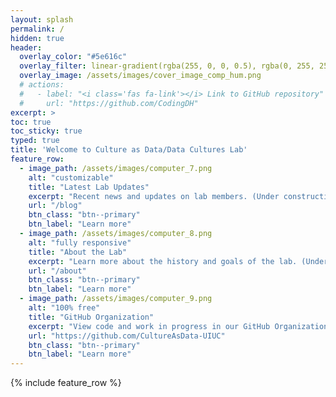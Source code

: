 ```yaml
---
layout: splash
permalink: /
hidden: true
header:
  overlay_color: "#5e616c"
  overlay_filter: linear-gradient(rgba(255, 0, 0, 0.5), rgba(0, 255, 255, 0.5))
  overlay_image: /assets/images/cover_image_comp_hum.png
  # actions:
  #   - label: "<i class='fas fa-link'></i> Link to GitHub repository"
  #     url: "https://github.com/CodingDH"
excerpt: > 
toc: true
toc_sticky: true
typed: true
title: 'Welcome to Culture as Data/Data Cultures Lab'
feature_row:
  - image_path: /assets/images/computer_7.png
    alt: "customizable"
    title: "Latest Lab Updates"
    excerpt: "Recent news and updates on lab members. (Under construction)"
    url: "/blog"
    btn_class: "btn--primary"
    btn_label: "Learn more"
  - image_path: /assets/images/computer_8.png
    alt: "fully responsive"
    title: "About the Lab"
    excerpt: "Learn more about the history and goals of the lab. (Under construction)"
    url: "/about"
    btn_class: "btn--primary"
    btn_label: "Learn more"
  - image_path: /assets/images/computer_9.png
    alt: "100% free"
    title: "GitHub Organization"
    excerpt: "View code and work in progress in our GitHub Organization."
    url: "https://github.com/CultureAsData-UIUC"
    btn_class: "btn--primary"
    btn_label: "Learn more"  
---
```


{% include feature_row %}
